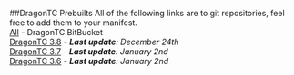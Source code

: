 ##DragonTC Prebuilts
All of the following links are to git repositories, feel free to add them to your manifest.  
[All](https://bitbucket.org/dragon-tc) - DragonTC BitBucket  
[DragonTC 3.8](https://bitbucket.org/dragon-tc/dragontc-3.8) - _**Last update**: December 24th_  
[DragonTC 3.7](https://bitbucket.org/dragon-tc/dragontc-3.7) - _**Last update**: January 2nd_  
[DragonTC 3.6](https://bitbucket.org/dragon-tc/dragontc-3.6) - _**Last update**: January 2nd_  
